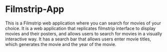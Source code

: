 # Filmstrip-App
This is a Filmstrip web application where you can search for movies of your choice. It is a web application that replicates filmstrip interface to display movies and their posters, and allows users to search for movies in a visually interactive way. It has a search bar that allows users enter movie titles, which generates the movie and the year of the movie. 
